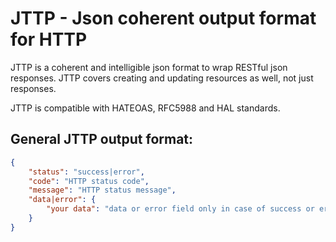 # JTTP - Json coherent output format for HTTP

JTTP is a coherent and intelligible json format to wrap RESTful json responses.
JTTP covers creating and updating resources as well, not just responses.

JTTP is compatible with HATEOAS, RFC5988 and HAL standards.

## General JTTP output format:

```json
{
    "status": "success|error",
    "code": "HTTP status code",
    "message": "HTTP status message",
    "data|error": {
        "your data": "data or error field only in case of success or error"
    }
}
```
